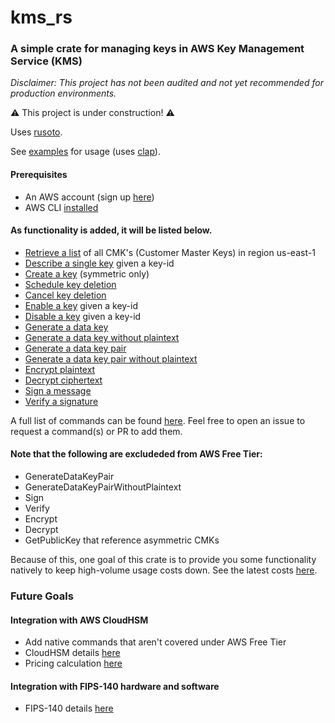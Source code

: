 # kms_rs

### A simple crate for managing keys in AWS Key Management Service (KMS)

_Disclaimer: This project has not been audited and not yet recommended for production environments._

:warning: This project is under construction! :warning: 

Uses [rusoto](https://github.com/rusoto/rusoto).

See [examples](https://github.com/jeffrade/kms_rs/blob/master/examples/src/main.rs) for usage (uses [clap](https://github.com/clap-rs/clap)).

#### Prerequisites
 - An AWS account (sign up [here](https://portal.aws.amazon.com/billing/signup))
 - AWS CLI [installed](https://docs.aws.amazon.com/cli/latest/userguide/cli-configure-quickstart.html)

#### As functionality is added, it will be listed below.

 - [Retrieve a list](https://docs.aws.amazon.com/cli/latest/reference/kms/list-keys.html) of all CMK's (Customer Master Keys) in region us-east-1
 - [Describe a single key](https://docs.aws.amazon.com/cli/latest/reference/kms/describe-key.html) given a key-id
 - [Create a key](https://docs.aws.amazon.com/cli/latest/reference/kms/create-key.html) (symmetric only)
 - [Schedule key deletion](https://docs.aws.amazon.com/cli/latest/reference/kms/schedule-key-deletion.html)
 - [Cancel key deletion](https://docs.aws.amazon.com/cli/latest/reference/kms/cancel-key-deletion.html)
 - [Enable a key](https://docs.aws.amazon.com/cli/latest/reference/kms/enable-key.html) given a key-id
 - [Disable a key](https://docs.aws.amazon.com/cli/latest/reference/kms/disable-key.html) given a key-id
 - [Generate a data key](https://docs.aws.amazon.com/cli/latest/reference/kms/generate-data-key.html)
 - [Generate a data key without plaintext](https://docs.aws.amazon.com/cli/latest/reference/kms/generate-data-key-without-plaintext.html)
 - [Generate a data key pair](https://docs.aws.amazon.com/cli/latest/reference/kms/generate-data-key-pair.html)
 - [Generate a data key pair without plaintext](https://docs.aws.amazon.com/cli/latest/reference/kms/generate-data-key-pair-without-plaintext.html)
 - [Encrypt plaintext](https://docs.aws.amazon.com/cli/latest/reference/kms/encrypt.html)
 - [Decrypt ciphertext](https://docs.aws.amazon.com/cli/latest/reference/kms/decrypt.html)
 - [Sign a message](https://docs.aws.amazon.com/cli/latest/reference/kms/sign.html)
 - [Verify a signature](https://docs.aws.amazon.com/cli/latest/reference/kms/verify.html)

A full list of commands can be found [here](https://docs.aws.amazon.com/cli/latest/reference/kms/index.html#available-commands). Feel free to open an issue to request a command(s) or PR to add them.

#### Note that the following are excludeded from AWS Free Tier:
 - GenerateDataKeyPair
 - GenerateDataKeyPairWithoutPlaintext
 - Sign
 - Verify
 - Encrypt
 - Decrypt
 - GetPublicKey that reference asymmetric CMKs

Because of this, one goal of this crate is to provide you some functionality natively to keep high-volume usage costs down. See the latest costs [here](https://aws.amazon.com/kms/pricing/).

### Future Goals

#### Integration with AWS CloudHSM
 - Add native commands that aren't covered under AWS Free Tier
 - CloudHSM details [here](https://aws.amazon.com/cloudhsm/)
 - Pricing calculation [here](https://aws.amazon.com/cloudhsm/pricing/)

#### Integration with FIPS-140 hardware and software
 - FIPS-140 details [here](https://en.wikipedia.org/wiki/FIPS_140)